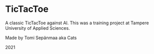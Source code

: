 # TicTacToe
A classic TicTacToe against AI. This was a training project at Tampere University of Applied Sciences.

Made by Tomi Sepänmaa aka Cats

2021

